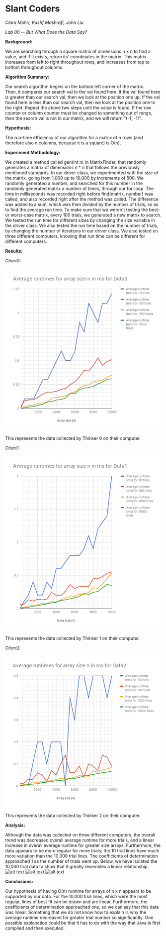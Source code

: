 # Slant Coders
*Clara Mohri, Kashf Mashrafi, John Liu*

*Lab 00 -- But What Does the Data Say?*

**Background:**


We are searching through a square matrix of dimensions n x n to find a value, and if it exists, return its' coordinates in the matrix. This matrix increases from left to right throughout rows, and increases from top to bottom throughout columns. 

**Algorithm Summary:**


Our search algorithm begins on the bottom left corner of the matrix.                                
Then, it compares our search val to the val found here. 
If the val found here is greater than our search val, then we look at the position one up. 
If the val found here is less than our search val, then we look at the position one to the right. 
Repeat the above two steps until the value is found.
If the row counter or column counter must be changed to something out of range, then the search val is not in our matrix, and we will return "(-1, -1)". 

**Hypothesis:**


The run-time efficiency of our algorithm for a matrix of n rows (and therefore also n columns, because it is a square) is O(n).

**Experiment Methodology:**

We created a method called gen(int n) in MatrixFinder, that randomly generates a matrix of dimensions n * n that follows the previously mentioned standards. 
In our driver class, we experimented with the size of the matrix, going from 1,000 up to 10,000 by increments of 500. We randomly generated a number, and searched for this number in the randomly generated matrix a number of times, through our for-loop. The time in milliseconds was recorded right before find(matrix, number) was called, and also recorded right after the method was called. The difference was added to a sum, which was then divided by the number of trials, so as to find the average run time. 
To make sure that we weren't testing the best- or worst-case matrix, every 100 trials, we generated a new matrix to search. 
We tested the run time for different sizes by changing the size variable in the driver class. We also tested the run time based on the number of trials, by changing the number of iterations in our driver class.
We also tested on three different computers, knowing that run time can be different for different computers.

**Results:**

*Chart0:* 


![alt text](https://github.com/mdkashf/SlantCoders/blob/master/Chart0.jpg)


This represents the data collected by Thinker 0 on their computer. 

*Chart1:*


![alt text](https://github.com/mdkashf/SlantCoders/blob/master/Chart1.jpg)


This represents the data collected by Thinker 1 on their computer. 


*Chart2:*


![alt text](https://github.com/mdkashf/SlantCoders/blob/master/Chart2.png)


This represents the data collected by Thinker 2 on their computer.



**Analysis:**


Although the data was collected on three different computers, the overall trend was decreased overall average runtime for more trials, and a linear increase in overall average runtime for greater size arrays. 
Furthermore, the data appears to be more regular for more trials; the 10 trial lines have much more variation than the 10,000 trial lines. The coefficients of determination approached 1 as the number of trials went up.
Below, we have isolated the 10,000 trial data to show that it greatly resembles a linear relationship. 
![alt text](https://github.com/mdkashf/SlantCoders/blob/master/Linear0.jpg)
![alt text](https://github.com/mdkashf/SlantCoders/blob/master/Linear1.jpg)
![alt text](https://github.com/mdkashf/SlantCoders/blob/master/Linear2.jpg)



**Conclusions:**


Our hypothesis of having O(n) runtime for arrays of n x n appears to be supported by our data. For the 10,000 trial lines, which were the most regular, lines of best fit can be drawn and are linear. Furthermore, the coefficients of determination approached one, so we can say that this data was linear.
Something that we do not know how to explain is why the average runtime decreased for greater trial number so significantly. One possible explanation could be that it has to do with the way that Java is first compiled and then executed.

